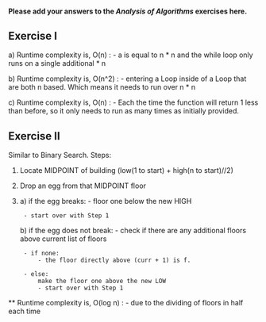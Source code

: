 #### Please add your answers to the ***Analysis of  Algorithms*** exercises here.

## Exercise I

a) Runtime complexity is, O(n) :
    - a is equal to n * n and the while loop only runs on a single additional * n

b) Runtime complexity is, O(n^2) :
    - entering a Loop inside of a Loop that are both n based. Which means it needs to run over n * n

c) Runtime complexity is, O(n) :
    - Each the time the function will return 1 less than before, so it only needs to run as many times as initially provided.

## Exercise II

Similar to Binary Search. Steps:
1. Locate MIDPOINT of building
    (low(1 to start) + high(n to start)//2)

2. Drop an egg from that MIDPOINT floor

3. a) if the egg breaks:
        - floor one below the new HIGH

        - start over with Step 1
    
    b) if the egg does not break:
        - check if there are any additional floors above current list of floors

        - if none:
            - the floor directly above (curr + 1) is f.

        - else:
            make the floor one above the new LOW
            - start over with Step 1

** Runtime complexity is, O(log n) :
    - due to the dividing of floors in half each time